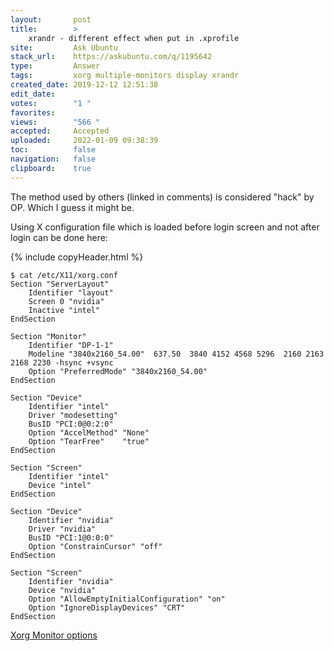 ```yaml
---
layout:       post
title:        >
    xrandr - different effect when put in .xprofile
site:         Ask Ubuntu
stack_url:    https://askubuntu.com/q/1195642
type:         Answer
tags:         xorg multiple-monitors display xrandr
created_date: 2019-12-12 12:51:38
edit_date:    
votes:        "1 "
favorites:    
views:        "566 "
accepted:     Accepted
uploaded:     2022-01-09 09:38:39
toc:          false
navigation:   false
clipboard:    true
---
```


The method used by others (linked in comments) is considered "hack" by OP. Which I guess it might be. 

Using X configuration file which is loaded before login screen and not after login can be done here:

{% include copyHeader.html %}
``` 
$ cat /etc/X11/xorg.conf
Section "ServerLayout"
    Identifier "layout"
    Screen 0 "nvidia"
    Inactive "intel"
EndSection

Section "Monitor"
    Identifier "DP-1-1"
    Modeline "3840x2160_54.00"  637.50  3840 4152 4568 5296  2160 2163 2168 2230 -hsync +vsync
    Option "PreferredMode" "3840x2160_54.00"
EndSection

Section "Device"
    Identifier "intel"
    Driver "modesetting"
    BusID "PCI:0@0:2:0"
    Option "AccelMethod" "None"
    Option "TearFree"    "true"
EndSection

Section "Screen"
    Identifier "intel"
    Device "intel"
EndSection

Section "Device"
    Identifier "nvidia"
    Driver "nvidia"
    BusID "PCI:1@0:0:0"
    Option "ConstrainCursor" "off"
EndSection

Section "Screen"
    Identifier "nvidia"
    Device "nvidia"
    Option "AllowEmptyInitialConfiguration" "on"
    Option "IgnoreDisplayDevices" "CRT"
EndSection
```

[Xorg Monitor options][1]


  [1]: https://www.x.org/releases/current/doc/man/man5/xorg.conf.5.xhtml#heading12
